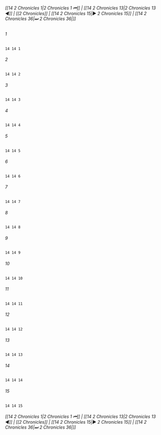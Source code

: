 
###### [[14 2 Chronicles 1|2 Chronicles 1 ⏮]] | [[14 2 Chronicles 13|2 Chronicles 13 ◀]] | [[2 Chronicles]] | [[14 2 Chronicles 15|▶ 2 Chronicles 15]] | [[14 2 Chronicles 36|⏭ 2 Chronicles 36|]]

###### 1
``` verse
14 14 1 
```
###### 2
``` verse
14 14 2 
```
###### 3
``` verse
14 14 3 
```
###### 4
``` verse
14 14 4 
```
###### 5
``` verse
14 14 5 
```
###### 6
``` verse
14 14 6 
```
###### 7
``` verse
14 14 7 
```
###### 8
``` verse
14 14 8 
```
###### 9
``` verse
14 14 9 
```
###### 10
``` verse
14 14 10 
```
###### 11
``` verse
14 14 11 
```
###### 12
``` verse
14 14 12 
```
###### 13
``` verse
14 14 13 
```
###### 14
``` verse
14 14 14 
```
###### 15
``` verse
14 14 15 
```

###### [[14 2 Chronicles 1|2 Chronicles 1 ⏮]] | [[14 2 Chronicles 13|2 Chronicles 13 ◀]] | [[2 Chronicles]] | [[14 2 Chronicles 15|▶ 2 Chronicles 15]] | [[14 2 Chronicles 36|⏭ 2 Chronicles 36|]]

